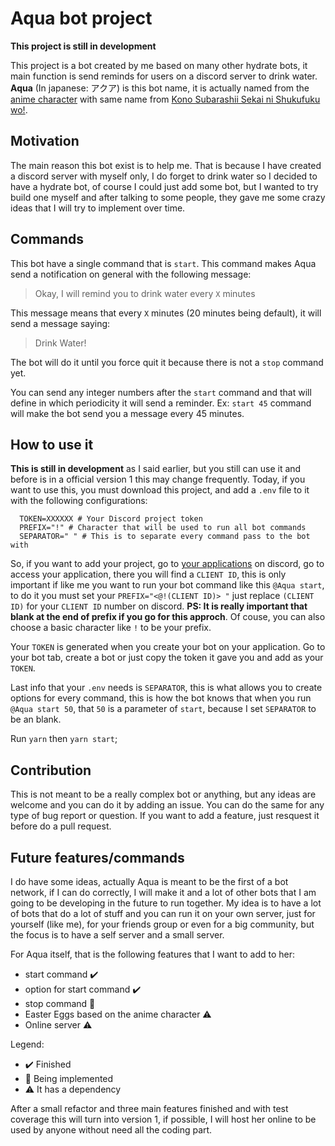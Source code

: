 # Aqua bot project

**This project is still in development**

This project is a bot created by me based on many other hydrate bots, it main function is send reminds for users on a discord server to drink water. **Aqua** (In japanese: アクア) is this bot name, it is actually named from the [anime character](https://konosuba.fandom.com/wiki/Aqua) with same name from [Kono Subarashii Sekai ni Shukufuku wo!](https://konosuba.fandom.com/wiki/Kono_Subarashii_Sekai_ni_Shukufuku_wo!).

## Motivation

The main reason this bot exist is to help me. That is because I have created a discord server with myself only, I do forget to drink water so I decided to have a hydrate bot, of course I could just add some bot, but I wanted to try build one myself and after talking to some people, they gave me some crazy ideas that I will try to implement over time.

## Commands

This bot have a single command that is `start`. This command makes Aqua send a notification on general with the following message:

> Okay, I will remind you to drink water every `X` minutes

This message means that every `X` minutes (20 minutes being default), it will send a message saying:

> Drink Water!

The bot will do it until you force quit it because there is not a `stop` command yet.

You can send any integer numbers after the `start` command and that will define in which periodicity it will send a reminder. Ex: `start 45` command will make the bot send you a message every 45 minutes.

## How to use it

**This is still in development** as I said earlier, but you still can use it and before is in a official version 1 this may change frequently.
Today, if you want to use this, you must download this project, and add a `.env` file to it with the following configurations:

```
  TOKEN=XXXXXX # Your Discord project token
  PREFIX="!" # Character that will be used to run all bot commands
  SEPARATOR=" " # This is to separate every command pass to the bot with
```

So, if you want to add your project, go to [your applications](https://discord.com/developers/applications) on discord, go to access your application, there you will find a `CLIENT ID`, this is only important if like me you want to run your bot command like this `@Aqua start`, to do it you must set your `PREFIX="<@!(CLIENT ID)> "` just replace `(CLIENT ID)` for your `CLIENT ID` number on discord. **PS: It is really important that blank at the end of prefix if you go for this approch**. Of couse, you can also choose a basic character like `!` to be your prefix.

Your `TOKEN` is generated when you create your bot on your application. Go to your bot tab, create a bot or just copy the token it gave you and add as your `TOKEN`.

Last info that your `.env` needs is `SEPARATOR`, this is what allows you to create options for every command, this is how the bot knows that when you run `@Aqua start 50`, that `50` is a parameter of `start`, because I set `SEPARATOR` to be an blank.

Run `yarn` then `yarn start`;

## Contribution

This is not meant to be a really complex bot or anything, but any ideas are welcome and you can do it by adding an issue. You can do the same for any type of bug report or question.
If you want to add a feature, just resquest it before do a pull request.

## Future features/commands

I do have some ideas, actually Aqua is meant to be the first of a bot network, if I can do correctly, I will make it and a lot of other bots that I am going to be developing in the future to run together. My idea is to have a lot of bots that do a lot of stuff and you can run it on your own server, just for yourself (like me), for your friends group or even for a big community, but the focus is to have a self server and a small server.

For Aqua itself, that is the following features that I want to add to her:

- start command :heavy_check_mark:
- option for start command :heavy_check_mark:
- stop command :construction:
- Easter Eggs based on the anime character :warning:
- Online server :warning:

Legend:

- :heavy_check_mark: Finished
- :construction: Being implemented
- :warning: It has a dependency

After a small refactor and three main features finished and with test coverage this will turn into version 1, if possible, I will host her online to be used by anyone without need all the coding part.
